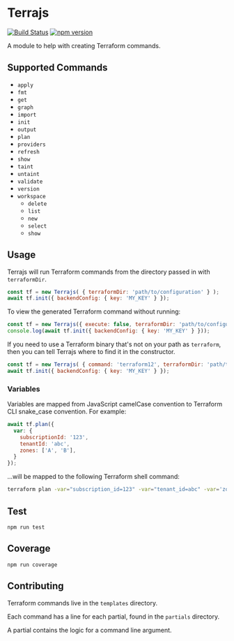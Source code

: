 # Terrajs

[![Build Status](https://travis-ci.org/CDA0/terrajs.svg?branch=master)](https://travis-ci.org/CDA0/terrajs)
[![npm version](https://badge.fury.io/js/%40cda0%2Fterrajs.svg)](https://badge.fury.io/js/%40cda0%2Fterrajs)

A module to help with creating Terraform commands.

## Supported Commands

- `apply`
- `fmt`
- `get`
- `graph`
- `import`
- `init`
- `output`
- `plan`
- `providers`
- `refresh`
- `show`
- `taint`
- `untaint`
- `validate`
- `version`
- `workspace`
  - `delete`
  - `list`
  - `new`
  - `select`
  - `show`

## Usage

Terrajs will run Terraform commands from the directory passed in with `terraformDir`.

```js
const tf = new Terrajs( { terraformDir: 'path/to/configuration' } );
await tf.init({ backendConfig: { key: 'MY_KEY' } });
```

To view the generated Terraform command without running:

```js
const tf = new Terrajs({ execute: false, terraformDir: 'path/to/configuration' });
console.log(await tf.init({ backendConfig: { key: 'MY_KEY' } }));
```

If you need to use a Terraform binary that's not on your path as `terraform`,
then you can tell Terrajs where to find it in the constructor.

```js
const tf = new Terrajs( { command: 'terraform12', terraformDir: 'path/to/configuration' } );
await tf.init({ backendConfig: { key: 'MY_KEY' } });
```

### Variables

Variables are mapped from JavaScript camelCase convention to Terraform CLI snake_case convention. For example:

```js
await tf.plan({
  var: {
    subscriptionId: '123',
    tenantId: 'abc',
    zones: ['A', 'B'],
  }
});
```

...will be mapped to the following Terraform shell command:

```bash
terraform plan -var="subscription_id=123" -var="tenant_id=abc" -var='zones=["A","B"]'
```

## Test

`npm run test`

## Coverage

`npm run coverage`

## Contributing

Terraform commands live in the `templates` directory.

Each command has a line for each partial, found in the `partials` directory.

A partial contains the logic for a command line argument.
